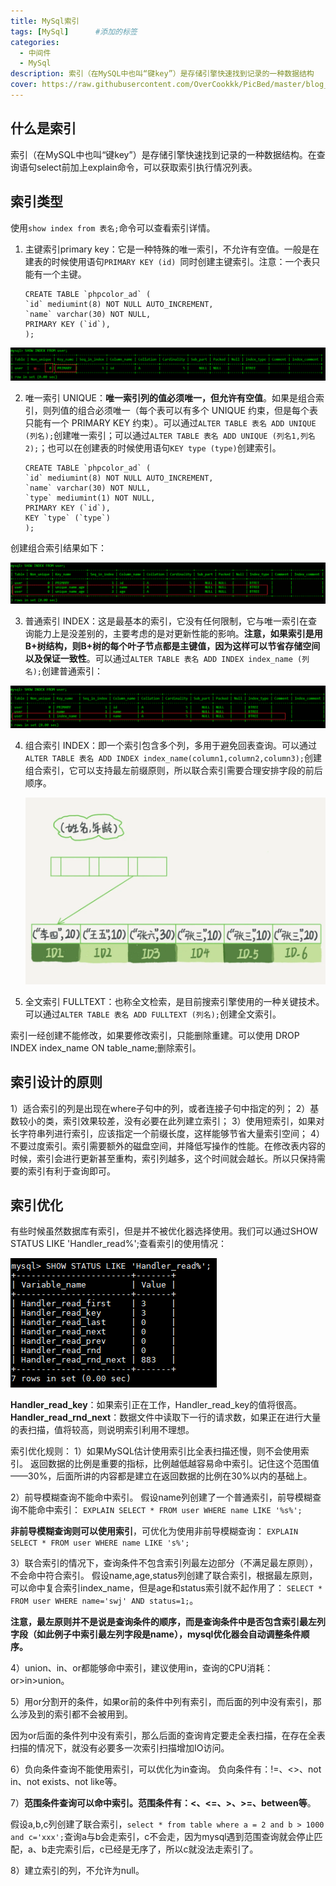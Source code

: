 ```yaml
---
title: MySql索引
tags: [MySql]      #添加的标签
categories: 
  - 中间件
  - MySql
description: 索引（在MySQL中也叫“键key”）是存储引擎快速找到记录的一种数据结构
cover: https://raw.githubusercontent.com/OverCookkk/PicBed/master/blog_cover_images/00707-1950088302.png
---
```




## 什么是索引

索引（在MySQL中也叫“键key”）是存储引擎快速找到记录的一种数据结构。在查询语句select前加上explain命令，可以获取索引执行情况列表。



## 索引类型

使用`show index from 表名;`命令可以查看索引详情。

1. 主键索引primary key：它是一种特殊的唯一索引，不允许有空值。一般是在建表的时候使用语句`PRIMARY KEY (id) `同时创建主键索引。注意：一个表只能有一个主键。

   ```mysql
   CREATE TABLE `phpcolor_ad` (  
   `id` mediumint(8) NOT NULL AUTO_INCREMENT,  
   `name` varchar(30) NOT NULL,
   PRIMARY KEY (`id`),  
   );
   ```

![MySql主键索引](https://raw.githubusercontent.com/OverCookkk/PicBed/master/blogImg/MySql%E4%B8%BB%E9%94%AE%E7%B4%A2%E5%BC%95.png)

2. 唯一索引 UNIQUE：**唯一索引列的值必须唯一，但允许有空值**。如果是组合索引，则列值的组合必须唯一（每个表可以有多个 UNIQUE 约束，但是每个表只能有一个 PRIMARY KEY 约束）。可以通过`ALTER TABLE 表名 ADD UNIQUE (列名);`创建唯一索引；可以通过`ALTER TABLE 表名 ADD UNIQUE (列名1,列名2);`；也可以在创建表的时候使用语句`KEY type (type)`创建索引。

   ```mysql
   CREATE TABLE `phpcolor_ad` (  
   `id` mediumint(8) NOT NULL AUTO_INCREMENT,  
   `name` varchar(30) NOT NULL,  
   `type` mediumint(1) NOT NULL,  
   PRIMARY KEY (`id`),  
   KEY `type` (`type`)  
   );
   ```

创建组合索引结果如下：

![MySql唯一索引](https://raw.githubusercontent.com/OverCookkk/PicBed/master/blogImg/MySql%E5%94%AF%E4%B8%80%E7%B4%A2%E5%BC%95.png)



3. 普通索引 INDEX：这是最基本的索引，它没有任何限制，它与唯一索引在查询能力上是没差别的，主要考虑的是对更新性能的影响。**注意，如果索引是用B+树结构，则B+树的每个叶子节点都是主键值，因为这样可以节省存储空间以及保证一致性**。可以通过`ALTER TABLE 表名 ADD INDEX index_name (列名);`创建普通索引：

![MySql普通索引](https://raw.githubusercontent.com/OverCookkk/PicBed/master/blogImg/MySql%E6%99%AE%E9%80%9A%E7%B4%A2%E5%BC%95.png)



4. 组合索引 INDEX：即一个索引包含多个列，多用于避免回表查询。可以通过`ALTER TABLE 表名 ADD INDEX index_name(column1,column2,column3);`创建组合索引，它可以支持最左前缀原则，所以联合索引需要合理安排字段的前后顺序。

   ![（name，age）索引示意图](https://raw.githubusercontent.com/OverCookkk/PicBed/master/blogImg/%EF%BC%88name%EF%BC%8Cage%EF%BC%89%E7%B4%A2%E5%BC%95%E7%A4%BA%E6%84%8F%E5%9B%BE.png)

   

5. 全文索引 FULLTEXT：也称全文检索，是目前搜索引擎使用的一种关键技术。可以通过`ALTER TABLE 表名 ADD FULLTEXT (列名);`创建全文索引。



索引一经创建不能修改，如果要修改索引，只能删除重建。可以使用
DROP INDEX index_name ON table_name;删除索引。



## 索引设计的原则

1）适合索引的列是出现在where子句中的列，或者连接子句中指定的列；
2）基数较小的类，索引效果较差，没有必要在此列建立索引；
3）使用短索引，如果对长字符串列进行索引，应该指定一个前缀长度，这样能够节省大量索引空间；
4）不要过度索引。索引需要额外的磁盘空间，并降低写操作的性能。在修改表内容的时候，索引会进行更新甚至重构，索引列越多，这个时间就会越长。所以只保持需要的索引有利于查询即可。



## 索引优化

有些时候虽然数据库有索引，但是并不被优化器选择使用。我们可以通过SHOW STATUS LIKE 'Handler_read%';查看索引的使用情况：

![MySql索引使用情况](https://raw.githubusercontent.com/OverCookkk/PicBed/master/blogImg/MySql%E7%B4%A2%E5%BC%95%E4%BD%BF%E7%94%A8%E6%83%85%E5%86%B5.png)

**Handler_read_key**：如果索引正在工作，Handler_read_key的值将很高。
**Handler_read_rnd_next**：数据文件中读取下一行的请求数，如果正在进行大量的表扫描，值将较高，则说明索引利用不理想。

索引优化规则：
1）如果MySQL估计使用索引比全表扫描还慢，则不会使用索引。
返回数据的比例是重要的指标，比例越低越容易命中索引。记住这个范围值——30%，后面所讲的内容都是建立在返回数据的比例在30%以内的基础上。

2）前导模糊查询不能命中索引。
假设name列创建了一个普通索引，前导模糊查询不能命中索引：
`EXPLAIN SELECT * FROM user WHERE name LIKE '%s%';`

**非前导模糊查询则可以使用索引**，可优化为使用非前导模糊查询：
`EXPLAIN SELECT * FROM user WHERE name LIKE 's%';`

3）联合索引的情况下，查询条件不包含索引列最左边部分（不满足最左原则），不会命中符合索引。
假设name,age,status列创建了联合索引，根据最左原则，可以命中复合索引index_name，但是age和status索引就不起作用了：
`SELECT * FROM user WHERE name='swj' AND status=1;`。

**注意，最左原则并不是说是查询条件的顺序，而是查询条件中是否包含索引最左列字段（如此例子中索引最左列字段是name），mysql优化器会自动调整条件顺序。**

4）union、in、or都能够命中索引，建议使用in，查询的CPU消耗：or>in>union。

5）用or分割开的条件，如果or前的条件中列有索引，而后面的列中没有索引，那么涉及到的索引都不会被用到。

因为or后面的条件列中没有索引，那么后面的查询肯定要走全表扫描，在存在全表扫描的情况下，就没有必要多一次索引扫描增加IO访问。

6）负向条件查询不能使用索引，可以优化为in查询。
负向条件有：!=、<>、not in、not exists、not like等。

7）**范围条件查询可以命中索引。范围条件有：<、<=、>、>=、between等**。

假设a,b,c列创建了联合索引，`select * from table where a = 2 and b > 1000 and c='xxx';`查询a与b会走索引，c不会走，因为mysql遇到范围查询就会停止匹配，a、b走完索引后，c已经是无序了，所以c就没法走索引了。

8）建立索引的列，不允许为null。